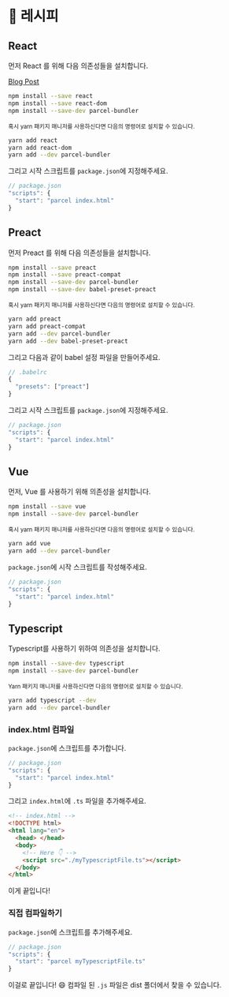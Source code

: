 # 🍰 레시피

## React

먼저 React 를 위해 다음 의존성들을 설치합니다.

[Blog Post](http://blog.jakoblind.no/react-parcel/)

```bash
npm install --save react
npm install --save react-dom
npm install --save-dev parcel-bundler
```

<sub>혹시 yarn 패키지 매니저를 사용하신다면 다음의 명령어로 설치할 수 있습니다.</sub>

```bash
yarn add react
yarn add react-dom
yarn add --dev parcel-bundler
```

그리고 시작 스크립트를 `package.json`에 지정해주세요.

```javascript
// package.json
"scripts": {
  "start": "parcel index.html"
}
```

## Preact

먼저 Preact 를 위해 다음 의존성들을 설치합니다.

```bash
npm install --save preact
npm install --save preact-compat
npm install --save-dev parcel-bundler
npm install --save-dev babel-preset-preact
```

<sub>혹시 yarn 패키지 매니저를 사용하신다면 다음의 명령어로 설치할 수 있습니다.</sub>

```bash
yarn add preact
yarn add preact-compat
yarn add --dev parcel-bundler
yarn add --dev babel-preset-preact
```

그리고 다음과 같이 babel 설정 파일을 만들어주세요.

```javascript
// .babelrc
{
  "presets": ["preact"]
}
```

그리고 시작 스크립트를 `package.json`에 지정해주세요.

```javascript
// package.json
"scripts": {
  "start": "parcel index.html"
}
```

## Vue

먼저, Vue 를 사용하기 위해 의존성을 설치합니다.

```bash
npm install --save vue
npm install --save-dev parcel-bundler
```

<sub>혹시 yarn 패키지 매니저를 사용하신다면 다음의 명령어로 설치할 수 있습니다.</sub>

```bash
yarn add vue
yarn add --dev parcel-bundler
```

`package.json`에 시작 스크립트를 작성해주세요.

```javascript
// package.json
"scripts": {
  "start": "parcel index.html"
}
```

## Typescript

Typescript를 사용하기 위하여 의존성을 설치합니다.

```bash
npm install --save-dev typescript
npm install --save-dev parcel-bundler
```

<sub>Yarn 패키지 매니저를 사용하신다면 다음의 명령어로 설치할 수 있습니다.</sub>

```bash
yarn add typescript --dev
yarn add --dev parcel-bundler
```

### index.html 컴파일

`package.json`에 스크립트를 추가합니다.

```javascript
// package.json
"scripts": {
  "start": "parcel index.html"
}
```

그리고 `index.html`에 `.ts` 파일을 추가해주세요.

```html
<!-- index.html -->
<!DOCTYPE html>
<html lang="en">
  <head> </head>
  <body>
    <!-- Here 👇 -->
    <script src="./myTypescriptFile.ts"></script>
  </body>
</html>
```

이게 끝입니다!

### 직접 컴파일하기

`package.json`에 스크립트를 추가해주세요.

```javascript
// package.json
"scripts": {
  "start": "parcel myTypescriptFile.ts"
}
```

이걸로 끝입니다! 😄 컴파일 된 `.js` 파일은 dist 폴더에서 찾을 수 있습니다.
